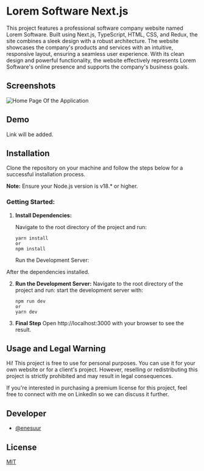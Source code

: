 # Lorem Software Next.js

This project features a professional software company website named Lorem Software. Built using Next.js, TypeScript, HTML, CSS, and Redux, the site combines a sleek design with a robust architecture. The website showcases the company's products and services with an intuitive, responsive layout, ensuring a seamless user experience. With its clean design and powerful functionality, the website effectively represents Lorem Software's online presence and supports the company's business goals.

## Screenshots

![Home Page Of the Application](loremSoftware-1.png)

## Demo
Link will be added.

## Installation

Clone the repository on your machine and follow the steps below for a successful installation process.

**Note:** Ensure your Node.js version is v18.\* or higher.

### Getting Started:

1. **Install Dependencies:**

   Navigate to the root directory of the project and run:

   ```
   yarn install
   or
   npm install
   ```

   Run the Development Server:

After the dependencies installed.

2. **Run the Development Server:**
   Navigate to the root directory of the project and run: start the development server with:

   ```
   npm run dev
   or
   yarn dev
   ```

3. **Final Step**
   Open http://localhost:3000 with your browser to see the result.


## Usage and Legal Warning

Hi! This project is free to use for personal purposes. You can use it for your own website or for a client's project. However, reselling or redistributing this project is strictly prohibited and may result in legal consequences.

If you're interested in purchasing a premium license for this project, feel free to connect with me on LinkedIn so we can discuss it further.

## Developer

- [@enesuur](https://www.github.com/enesuur)






## License

[MIT](https://choosealicense.com/licenses/mit/)

